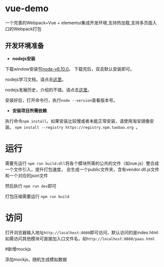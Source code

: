 # vue-demo
一个完善的Webpack+Vue + elementui集成开发环境,支持热加载,支持多页面入口的Webpack打包

## 开发环境准备

* **nodejs安装**

下载window安装包[node-v8.10.0](http://yum.longcloud.tech:99/release/software/node-v8.10.0-x64.msi)。
下载完后，双击默认安装即可。

nodejs学习文档，请点击[这里](http://nodejs.cn/api/)。

nodejs发展历史，介绍的不错。请点击[这里](https://www.liaoxuefeng.com/wiki/001434446689867b27157e896e74d51a89c25cc8b43bdb3000/001434501245426ad4b91f2b880464ba876a8e3043fc8ef000)。

安装好后，打开命令行，执行````node --version````查看版本号。

* **安装项目所需依赖**

执行命令````npm install````。如果安装比较慢或者未能正常安装，请使用淘宝镜像安装。
````npm install --registry https://registry.npm.taobao.org ````。

# 运行

需要先运行
````npm run build:dll````将各个模块所需的公共的文件（如vue.js）整合成一个文件引入，提升打包速度，
会生成一个public文件夹，含有vendor.dll.js文件和一个对应的json文件

然后执行
````npm run dev````即可

打包压缩需要运行
````npm run build````

# 访问

打开浏览器输入地址````http://localhost:8080````即可访问，默认访问的是index.html
如需访问其他模块可直接加入口文件名，如````http://localhost:8080/paas.html````

#新增mockjs

添加mockjs，随机生成模拟数据
